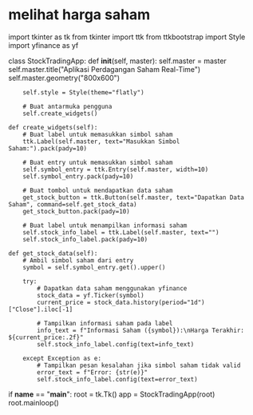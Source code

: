 # melihat harga saham
import tkinter as tk
from tkinter import ttk
from ttkbootstrap import Style
import yfinance as yf

class StockTradingApp:
    def __init__(self, master):
        self.master = master
        self.master.title("Aplikasi Perdagangan Saham Real-Time")
        self.master.geometry("800x600")

        self.style = Style(theme="flatly")

        # Buat antarmuka pengguna
        self.create_widgets()

    def create_widgets(self):
        # Buat label untuk memasukkan simbol saham
        ttk.Label(self.master, text="Masukkan Simbol Saham:").pack(pady=10)

        # Buat entry untuk memasukkan simbol saham
        self.symbol_entry = ttk.Entry(self.master, width=10)
        self.symbol_entry.pack(pady=10)

        # Buat tombol untuk mendapatkan data saham
        get_stock_button = ttk.Button(self.master, text="Dapatkan Data Saham", command=self.get_stock_data)
        get_stock_button.pack(pady=10)

        # Buat label untuk menampilkan informasi saham
        self.stock_info_label = ttk.Label(self.master, text="")
        self.stock_info_label.pack(pady=10)

    def get_stock_data(self):
        # Ambil simbol saham dari entry
        symbol = self.symbol_entry.get().upper()

        try:
            # Dapatkan data saham menggunakan yfinance
            stock_data = yf.Ticker(symbol)
            current_price = stock_data.history(period="1d")["Close"].iloc[-1]

            # Tampilkan informasi saham pada label
            info_text = f"Informasi Saham ({symbol}):\nHarga Terakhir: ${current_price:.2f}"
            self.stock_info_label.config(text=info_text)

        except Exception as e:
            # Tampilkan pesan kesalahan jika simbol saham tidak valid
            error_text = f"Error: {str(e)}"
            self.stock_info_label.config(text=error_text)

if __name__ == "__main__":
    root = tk.Tk()
    app = StockTradingApp(root)
    root.mainloop()
